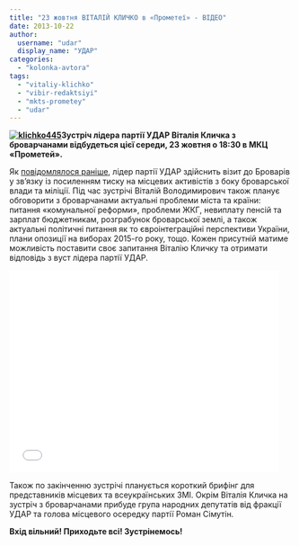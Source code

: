```yaml
---
title: "23 жовтня ВІТАЛІЙ КЛИЧКО в «Прометеї» - ВІДЕО"
date: 2013-10-22
author: 
  username: "udar"
  display_name: "УДАР"
categories: 
  - "kolonka-avtora"
tags: 
  - "vitaliy-klichko"
  - "vibir-redaktsiyi"
  - "mkts-prometey"
  - "udar"
---
```


**[![klichko445](https://mpz.brovary.org/wp-content/uploads/2013/10/klichko4451.jpg)](https://mpz.brovary.org/wp-content/uploads/2013/10/klichko4451.jpg)Зустріч лідера партії УДАР Віталія Кличка з броварчанами відбудеться цієї середи, 23 жовтня о 18:30 в МКЦ «Прометей».**

Як [повідомлялося раніше](https://mpz.brovary.org/stop-represiyi-do-brovariv-priyide-vitaliyi-klichko/), лідер партії УДАР здійснить візит до Броварів у зв’язку із посиленням тиску на місцевих активістів з боку броварської влади та міліції. Під час зустрічі Віталій Володимирович також планує обговорити з броварчанами актуальні проблеми міста та країни: питання «комунальної реформи», проблеми ЖКГ, невиплату пенсій та зарплат бюджетникам, розграбунок броварської землі, а також актуальні політичні питання як то євроінтеграційні перспективи України, плани опозиції на виборах 2015-го року, тощо. Кожен присутній матиме можливість поставити своє запитання Віталію Кличку та отримати відповідь з вуст лідера партії УДАР.

<iframe src="//www.youtube.com/embed/kMWQbJ3YUUQ" height="360" width="480" allowfullscreen frameborder="0"></iframe>

Також по закінченню зустрічі планується короткий брифінг для представників місцевих та всеукраїнських ЗМІ. Окрім Віталія Кличка на зустріч з броварчанами прибуде група народних депутатів від фракції УДАР та голова місцевого осередку партії Роман Сімутін.

**Вхід вільний! Приходьте всі! Зустрінемось!**
